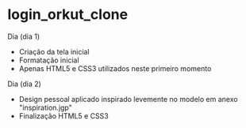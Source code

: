 # login_orkut_clone
Dia (dia 1)

- Criação da tela inicial
- Formatação inicial
- Apenas HTML5 e CSS3 utilizados neste primeiro momento

Dia (dia 2) 

- Design pessoal aplicado inspirado levemente no modelo em anexo "inspiration.jgp"
- Finalização HTML5 e CSS3